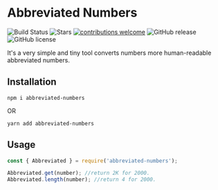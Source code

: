 # Abbreviated Numbers

![Build Status](https://travis-ci.com/bsonmez/abbreviated-numbers.svg?branch=master)
![Stars](https://img.shields.io/github/stars/bsonmez/abbreviated-numbers)
[![contributions welcome](https://img.shields.io/badge/contributions-welcome-brightgreen.svg?style=flat)](https://github.com/bsonmez/abbreviated-numbers/issues)
![GitHub release](https://img.shields.io/github/tag/bsonmez/abbreviated-numbers.svg)
![GitHub license](https://img.shields.io/github/license/bsonmez/abbreviated-numbers.svg)

It's a very simple and tiny tool converts numbers more human-readable abbreviated numbers.

## Installation

```npm
npm i abbreviated-numbers
```

OR

```yarn
yarn add abbreviated-numbers
```

## Usage

```javascript
const { Abbreviated } = require('abbreviated-numbers');

Abbreviated.get(number); //return 2K for 2000.
Abbreviated.length(number); //return 4 for 2000.
```
